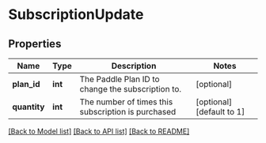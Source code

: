 # SubscriptionUpdate

## Properties
Name | Type | Description | Notes
------------ | ------------- | ------------- | -------------
**plan_id** | **int** | The Paddle Plan ID to change the subscription to. | [optional] 
**quantity** | **int** | The number of times this subscription is purchased | [optional] [default to 1]

[[Back to Model list]](../README.md#documentation-for-models) [[Back to API list]](../README.md#documentation-for-api-endpoints) [[Back to README]](../README.md)


